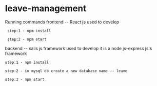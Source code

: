# leave-management

Running commands
frontend  -- React js used to develop

     step:1 - npm install
     
     step:2 - npm start
     
backend  -- sails js framework used to develop
    it is a node js-express js's framework
    
    step:1 - npm install
    
    step:2 - in mysql db create a new database name -- leave
    
    step:3 - npm start
